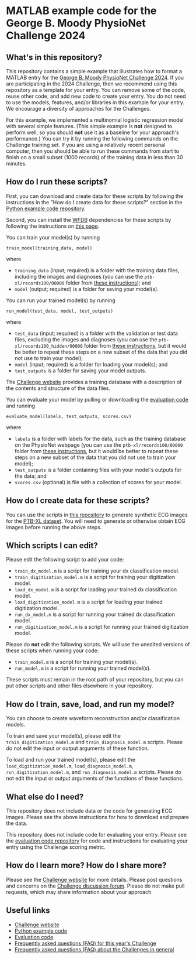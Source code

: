 # MATLAB example code for the George B. Moody PhysioNet Challenge 2024

## What's in this repository?

This repository contains a simple example that illustrates how to format a MATLAB entry for the [George B. Moody PhysioNet Challenge 2024](https://physionetchallenges.org/2024/). If you are participating in the 2024 Challenge, then we recommend using this repository as a template for your entry. You can remove some of the code, reuse other code, and add new code to create your entry. You do not need to use the models, features, and/or libraries in this example for your entry. We encourage a diversity of approaches for the Challenges.

For this example, we implemented a multinomial logistic regression model with several simple features. (This simple example is **not** designed to perform well, so you should **not** use it as a baseline for your approach's performance.) You can try it by running the following commands on the Challenge training set. If you are using a relatively recent personal computer, then you should be able to run these commands from start to finish on a small subset (1000 records) of the training data in less than 30 minutes.

## How do I run these scripts?

First, you can download and create data for these scripts by following the instructions in the "How do I create data for these scripts?" section in the [Python example code repository](https://github.com/physionetchallenges/python-example-2024).

Second, you can install the [WFDB](https://physionet.org/physiotools/wag/wag.htm) dependencies for these scripts by following the instructions on [this page](https://archive.physionet.org/physiotools/matlab/wfdb-app-matlab/).

You can train your model(s) by running

    train_model(training_data, model)

where

- `training_data` (input; required) is a folder with the training data files, including the images and diagnoses (you can use the `ptb-xl/records100/00000` folder from [these instructions](https://github.com/physionetchallenges/python-example-2024)); and
- `model` (output; required) is a folder for saving your model(s).

You can run your trained model(s) by running

    run_model(test_data, model, test_outputs)

where

- `test_data` (input; required) is a folder with the validation or test data files, excluding the images and diagnoses (you can use the `ptb-xl/records100_hidden/00000` folder from [these instructions](https://github.com/physionetchallenges/python-example-2024), but it would be better to repeat these steps on a new subset of the data that you did not use to train your model);
- `model` (input; required) is a folder for loading your model(s); and
- `test_outputs` is a folder for saving your model outputs.

The [Challenge website](https://physionetchallenges.org/2024/#data) provides a training database with a description of the contents and structure of the data files.

You can evaluate your model by pulling or downloading the [evaluation code](https://github.com/physionetchallenges/evaluation-2024) and running

    evaluate_model(labels, test_outputs, scores.csv)

where

- `labels` is a folder with labels for the data, such as the training database on the PhysioNet webpage (you can use the `ptb-xl/records100/00000` folder from [these instructions](https://github.com/physionetchallenges/python-example-2024), but it would be better to repeat these steps on a new subset of the data that you did not use to train your model);
- `test_outputs` is a folder containing files with your model's outputs for the data; and
- `scores.csv` (optional) is file with a collection of scores for your model.

## How do I create data for these scripts?

You can use the scripts in [this repository](https://github.com/physionetchallenges/python-example-2024) to generate synthetic ECG images for the [PTB-XL dataset](https://www.nature.com/articles/s41597-020-0495-6). You will need to generate or otherwise obtain ECG images before running the above steps.

## Which scripts I can edit?

Please edit the following script to add your code:

* `train_dx_model.m` is a script for training your dx classification model.
* `train_digitization_model.m` is a script for training your digitization model.
* `load_dx_model.m` is a script for loading your trained dx classification model.
* `load_digitization_model.m` is a script for loading your trained digitization model.
* `run_dx_model.m` is a script for running your trained dx classification model.
* `run_digitization_model.m` is a script for running your trained digitization model.

Please do **not** edit the following scripts. We will use the unedited versions of these scripts when running your code:

* `train_model.m` is a script for training your model(s).
* `run_model.m` is a script for running your trained model(s).

These scripts must remain in the root path of your repository, but you can put other scripts and other files elsewhere in your repository.

## How do I train, save, load, and run my model?

You can choose to create waveform reconstruction and/or classification models.

To train and save your model(s), please edit the `train_digitization_model.m` and `train_diagnosis_model.m` scripts. Please do not edit the input or output arguments of these function.

To load and run your trained model(s), please edit the `load_digitization_model.m`, `load_diagnosis_model.m`, `run_digitization_model.m`, and `run_diagnosis_model.m` scripts. Please do not edit the input or output arguments of the functions of these functions.

## What else do I need?

This repository does not include data or the code for generating ECG images. Please see the above instructions for how to download and prepare the data.

This repository does not include code for evaluating your entry. Please see the [evaluation code repository](https://github.com/physionetchallenges/evaluation-2024) for code and instructions for evaluating your entry using the Challenge scoring metric.

## How do I learn more? How do I share more?

Please see the [Challenge website](https://physionetchallenges.org/2024/) for more details. Please post questions and concerns on the [Challenge discussion forum](https://groups.google.com/forum/#!forum/physionet-challenges). Please do not make pull requests, which may share information about your approach.

## Useful links

* [Challenge website](https://physionetchallenges.org/2024/)
* [Python example code](https://github.com/physionetchallenges/python-example-2024)
* [Evaluation code](https://github.com/physionetchallenges/evaluation-2024)
* [Frequently asked questions (FAQ) for this year's Challenge](https://physionetchallenges.org/2024/faq/)
* [Frequently asked questions (FAQ) about the Challenges in general](https://physionetchallenges.org/faq/)
